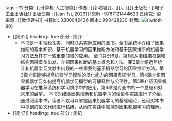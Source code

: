 tags:: 书
分类:: [[计算机-人工智能]]
作者:: [[郭若城]]，[[]]，[[]]
出版社:: [[电子工业出版社]]
出版日期:: [[Jan 1st, 2023]]
ISBN:: 9787121444623
已读完:: 否
来源:: [[微信读书]]
书籍id:: 3300042436
版本:: 990428230
封面:: ![](https://cdn.weread.qq.com/weread/cover/78/cpplatform_92uxgrhbegentifzrngbof/s_cpplatform_92uxgrhbegentifzrngbof1699597335.jpg){:width 80}

- [[简介]]
  heading:: true
  部分:: 简介
	- 本书是一本理论扎实，同时联系实际应用的图书。全书系统地介绍了因果推断的基本知识、基于机器学习的因果推断方法和基于因果推断的机器学习方法及其在一些重要领域的应用。  全书共分6章。第1章从潜结果框架和结构因果模型出发，介绍因果推断的基本概念和方法。第2章介绍近年统计和机器学习文献中出现的一些重要的基于机器学习的因果推断方法。第3章介绍能够提高机器学习模型的泛化能力的因果表征学习。第4章介绍因果机器学习如何提高机器学习模型的可解释性与公平性。第5章介绍因果机器学习在推荐系统和学习排序中的应用。第6章是对全书的一个总结和对未来的展望。 本书对结合因果推断和机器学习的理论与实践进行了介绍。通过阅读本书，读者不仅可以掌握因果机器学习的基础理论，还可对本书中提到的论文代码进行钻研，从而在实践中加深对因果机器学习的理解。
- [[笔记]]
  heading:: true
  部分:: 笔记